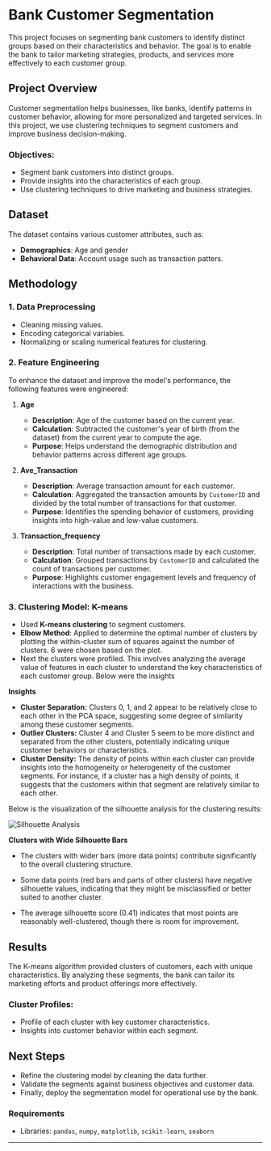 # Bank Customer Segmentation

This project focuses on segmenting bank customers to identify distinct groups based on their characteristics and behavior. The goal is to enable the bank to tailor marketing strategies, products, and services more effectively to each customer group.

## Project Overview

Customer segmentation helps businesses, like banks, identify patterns in customer behavior, allowing for more personalized and targeted services. In this project, we use clustering techniques to segment customers and improve business decision-making.

### Objectives:
- Segment bank customers into distinct groups.
- Provide insights into the characteristics of each group.
- Use clustering techniques to drive marketing and business strategies.

## Dataset

The dataset contains various customer attributes, such as:
- **Demographics**: Age and gender
- **Behavioral Data**: Account usage such as transaction patters.

## Methodology

### 1. Data Preprocessing
- Cleaning missing values.
- Encoding categorical variables.
- Normalizing or scaling numerical features for clustering.

### 2. Feature Engineering
To enhance the dataset and improve the model's performance, the following features were engineered:

1. **Age**  
   - **Description**: Age of the customer based on the current year.  
   - **Calculation**: Subtracted the customer's year of birth (from the dataset) from the current year to compute the age.  
   - **Purpose**: Helps understand the demographic distribution and behavior patterns across different age groups.

2. **Ave_Transaction**  
   - **Description**: Average transaction amount for each customer.  
   - **Calculation**: Aggregated the transaction amounts by `CustomerID` and divided by the total number of transactions for that customer.  
   - **Purpose**: Identifies the spending behavior of customers, providing insights into high-value and low-value customers.

3. **Transaction_frequency**  
   - **Description**: Total number of transactions made by each customer.  
   - **Calculation**: Grouped transactions by `CustomerID` and calculated the count of transactions per customer.  
   - **Purpose**: Highlights customer engagement levels and frequency of interactions with the business.

### 3. Clustering Model: K-means
- Used **K-means clustering** to segment customers.
- **Elbow Method**: Applied to determine the optimal number of clusters by plotting the within-cluster sum of squares against the number of clusters. 6 were chosen based on the plot.
- Next the clusters were profiled. This involves analyzing the average value of features in each cluster to understand the key characteristics of each customer group. Below were the insights

**Insights**

- **Cluster Separation:**
Clusters 0, 1, and 2 appear to be relatively close to each other in the PCA space, suggesting some degree of similarity among these customer segments.
- **Outlier Clusters:**
Cluster 4 and Cluster 5 seem to be more distinct and separated from the other clusters, potentially indicating unique customer behaviors or characteristics.
- **Cluster Density:**
The density of points within each cluster can provide insights into the homogeneity or heterogeneity of the customer segments. For instance, if a cluster has a high density of points, it suggests that the customers within that segment are relatively similar to each other.

Below is the visualization of the silhouette analysis for the clustering results:

![Silhouette Analysis](images/Silhouette%20Analysis.png)

**Clusters with Wide Silhouette Bars**
- The clusters with wider bars (more data points) contribute significantly to the overall clustering structure.

- Some data points (red bars and parts of other clusters) have negative silhouette values, indicating that they might be misclassified or better suited to another cluster.

- The average silhouette score (0.41) indicates that most points are reasonably well-clustered, though there is room for improvement.

## Results

The K-means algorithm provided clusters of customers, each with unique characteristics. By analyzing these segments, the bank can tailor its marketing efforts and product offerings more effectively.

### Cluster Profiles:
- Profile of each cluster with key customer characteristics.
- Insights into customer behavior within each segment.

## Next Steps

- Refine the clustering model by cleaning the data further.
- Validate the segments against business objectives and customer data.
- Finally, deploy the segmentation model for operational use by the bank.

### Requirements

- Libraries: `pandas`, `numpy`, `matplotlib`, `scikit-learn`, `seaborn`

---

